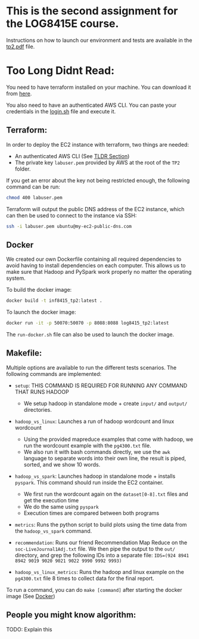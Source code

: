# This is the second assignment for the LOG8415E course.

Instructions on how to launch our environment and tests are available in the [tp2.pdf](tp2.pdf) file.

# Too Long Didnt Read:

You need to have terraform installed on your machine. You can download it from [here](https://www.terraform.io/downloads.html).

You also need to have an authenticated AWS CLI. You can paste your credentials in the [login.sh](scripts/login.sh) file and execute it.

## Terraform:

In order to deploy the EC2 instance with terraform, two things are needed:

- An authenticated AWS CLI (See [TLDR Section](#too-long-didnt-read))
- The private key `labuser.pem` provided by AWS at the root of the `TP2` folder. 

If you get an error about the key not being restricted enough, the following command can be run:

```bash
chmod 400 labuser.pem
```

Terraform will output the public DNS address of the EC2 instance, which can then be used to connect to the instance via SSH:

```bash
ssh -i labuser.pem ubuntu@my-ec2-public-dns.com
```

## Docker

We created our own Dockerfile containing all required dependencies to avoid having to install dependencies on each computer. This allows us to make sure that Hadoop and PySpark work properly no matter the operating system.

To build the docker image:

```bash
docker build -t inf8415_tp2:latest .
```

To launch the docker image:

```bash
docker run -it -p 50070:50070 -p 8088:8088 log8415_tp2:latest
```

The `run-docker.sh` file can also be used to launch the docker image.

## Makefile:

Multiple options are available to run the different tests scenarios. The following commands are implemented:

- `setup`: THIS COMMAND IS REQUIRED FOR RUNNING ANY COMMAND THAT RUNS HADOOP
    - We setup hadoop in standalone mode + create `input/` and `output/` directories.

- `hadoop_vs_linux`: Launches a run of hadoop wordcount and linux wordcount
    - Using the provided mapreduce examples that come with hadoop, we run the wordcount example with the `pg4300.txt` file.
    - We also run it with bash commands directly, we use the `awk` language to separate words into their own line, the result is piped, sorted, and we show 10 words.

- `hadoop_vs_spark`: Launches hadoop in standalone mode + installs `pyspark`. This command should run inside the EC2 container.
    - We first run the wordcount again on the `dataset[0-8].txt` files and get the execution time
    - We do the same using `pyspark` 
    - Execution times are compared between both programs

- `metrics`: Runs the python script to build plots using the time data from the `hadoop_vs_spark` command.

- `recommendation`: Runs our friend Recommendation Map Reduce on the `soc-LiveJournal1Adj.txt` file. We then pipe the output to the `out/` directory, and grep the following IDs into a separate file: `IDS=(924 8941 8942 9019 9020 9021 9022 9990 9992 9993)`

- `hadoop_vs_linux_metrics`: Runs the hadoop and linux example on the `pg4300.txt` file 8 times to collect data for the final report.

To run a command, you can do `make [command]` after starting the docker image (See [Docker](#docker))

## People you might know algorithm:

TODO: Explain this


